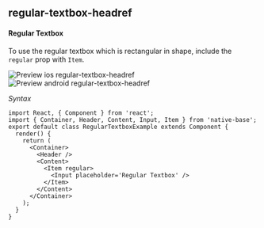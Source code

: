 ## regular-textbox-headref
#### Regular Textbox

To use the regular textbox which is rectangular in shape, include the <code>regular</code> prop with <code>Item</code>.

![Preview ios regular-textbox-headref](https://github.com/GeekyAnts/NativeBase-KitchenSink/raw/v2.5.2/screenshots/ios/input-regular.png)
![Preview android regular-textbox-headref](https://github.com/GeekyAnts/NativeBase-KitchenSink/raw/v2.5.2/screenshots/android/input-regular.png)

*Syntax*

<pre class="line-numbers"><code class="language-jsx">import React, { Component } from 'react';
import { Container, Header, Content, Input, Item } from 'native-base';
export default class RegularTextboxExample extends Component {
  render() {
    return (
      &lt;Container>
        &lt;Header />
        &lt;Content>
          &lt;Item regular>
            &lt;Input placeholder='Regular Textbox' />
          &lt;/Item>
        &lt;/Content>
      &lt;/Container>
    );
  }
}</code></pre><br />
